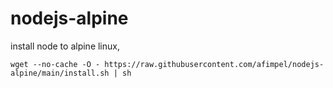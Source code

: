 # nodejs-alpine
install node to alpine linux,

``` wget --no-cache -O - https://raw.githubusercontent.com/afimpel/nodejs-alpine/main/install.sh | sh ``` 